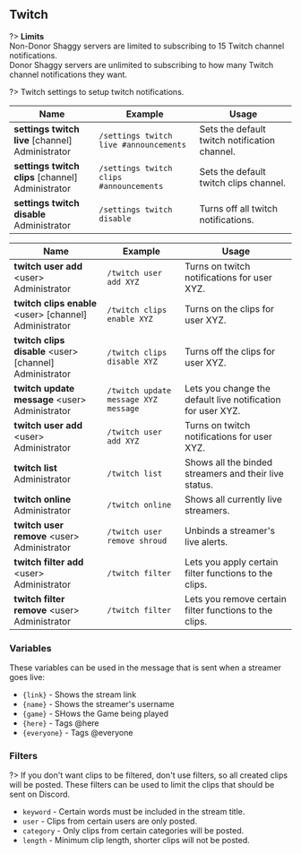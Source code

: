 ## Twitch
?> **Limits**<br>Non-Donor Shaggy servers are limited to subscribing to 15 Twitch channel notifications.<br>Donor Shaggy servers are unlimited to subscribing to how many Twitch channel notifications they want.

<!-- ![Twitch](_images/twitch.png ':size=100%')-->

<!-- tabs:start -->
?> Twitch settings to setup twitch notifications.
<!-- tab:Slash Commands -->
Name              | Example           | Usage                                                                         
 ---------------- | ----------------- | ----------------------------------------------------------------------------- 
**settings twitch live** \[channel]<br><span class="user-permissions">Administrator</span> | `/settings twitch live #announcements` | Sets the default twitch notification channel.
**settings twitch clips** \[channel]<br><span class="user-permissions">Administrator</span> | `/settings twitch clips #announcements` | Sets the default twitch clips channel.
**settings twitch disable** <br><span class="user-permissions">Administrator</span> | `/settings twitch disable` | Turns off all twitch notifications.
<!-- tabs:end -->

<!-- tabs:start -->
<!-- tab:Slash Commands -->
Name              | Example           | Usage                                                                         
 ---------------- | ----------------- | ----------------------------------------------------------------------------- 
**twitch user add** \<user><br><span class="user-permissions">Administrator</span> | `/twitch user add XYZ` | Turns on twitch notifications for user XYZ.
**twitch clips enable** \<user> [channel]<br><span class="user-permissions">Administrator</span> | `/twitch clips enable XYZ` | Turns on the clips for user XYZ.
**twitch clips disable** \<user> [channel]<br><span class="user-permissions">Administrator</span> | `/twitch clips disable XYZ` | Turns off the clips for user XYZ.
**twitch update message** \<user> <msg><br><span class="user-permissions">Administrator</span> | `/twitch update message XYZ message` | Lets you change the default live notification for user XYZ.
**twitch user add** \<user><br><span class="user-permissions">Administrator</span> | `/twitch user add XYZ` | Turns on twitch notifications for user XYZ.
**twitch list**<br><span class="user-permissions">Administrator</span>   | `/twitch list`    | Shows all the binded streamers and their live status.
**twitch online**<br><span class="user-permissions">Administrator</span> | `/twitch online`  | Shows all currently live streamers.
**twitch user remove** \<user><br><span class="user-permissions">Administrator</span> | `/twitch user remove shroud` | Unbinds a streamer's live alerts.
**twitch filter add** \<user> <type> <value><br><span class="user-permissions">Administrator</span> | `/twitch filter`  | Lets you apply certain filter functions to the clips.
**twitch filter remove** \<user> <type> <value><br><span class="user-permissions">Administrator</span> | `/twitch filter`  | Lets you remove certain filter functions to the clips.
<!-- tabs:end -->

### Variables
These variables can be used in the message that is sent when a streamer goes live:
- `{link}` - Shows the stream link
- `{name}` - Shows the streamer's username
- `{game}` - SHows the Game being played
- `{here}` - Tags @here
- `{everyone}` - Tags @everyone

### Filters
?> If you don't want clips to be filtered, don't use filters, so all created clips will be posted.
These filters can be used to limit the clips that should be sent on Discord.
- `keyword` - Certain words must be included in the stream title.
- `user` - Clips from certain users are only posted.
- `category` - Only clips from certain categories will be posted.
- `length` - Minimum clip length, shorter clips will not be posted.
